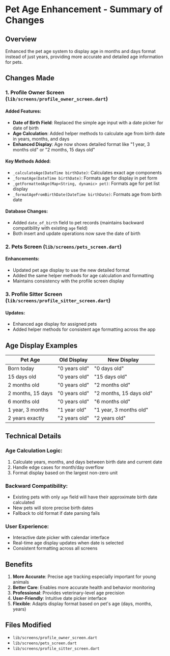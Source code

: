 # Pet Age Enhancement - Summary of Changes

## Overview
Enhanced the pet age system to display age in months and days format instead of just years, providing more accurate and detailed age information for pets.

## Changes Made

### 1. Profile Owner Screen (`lib/screens/profile_owner_screen.dart`)

#### Added Features:
- **Date of Birth Field**: Replaced the simple age input with a date picker for date of birth
- **Age Calculation**: Added helper methods to calculate age from birth date in years, months, and days
- **Enhanced Display**: Age now shows detailed format like "1 year, 3 months old" or "2 months, 15 days old"

#### Key Methods Added:
- `_calculateAge(DateTime birthDate)`: Calculates exact age components
- `_formatAge(DateTime birthDate)`: Formats age for display in pet form
- `_getFormattedAge(Map<String, dynamic> pet)`: Formats age for pet list display
- `_formatAgeFromBirthDate(DateTime birthDate)`: Formats age from birth date

#### Database Changes:
- Added `date_of_birth` field to pet records (maintains backward compatibility with existing `age` field)
- Both insert and update operations now save the date of birth

### 2. Pets Screen (`lib/screens/pets_screen.dart`)

#### Enhancements:
- Updated pet age display to use the new detailed format
- Added the same helper methods for age calculation and formatting
- Maintains consistency with the profile screen display

### 3. Profile Sitter Screen (`lib/screens/profile_sitter_screen.dart`)

#### Updates:
- Enhanced age display for assigned pets
- Added helper methods for consistent age formatting across the app

## Age Display Examples

| Pet Age | Old Display | New Display |
|---------|-------------|-------------|
| Born today | "0 years old" | "0 days old" |
| 15 days old | "0 years old" | "15 days old" |
| 2 months old | "0 years old" | "2 months old" |
| 2 months, 15 days | "0 years old" | "2 months, 15 days old" |
| 6 months old | "0 years old" | "6 months old" |
| 1 year, 3 months | "1 year old" | "1 year, 3 months old" |
| 2 years exactly | "2 years old" | "2 years old" |

## Technical Details

### Age Calculation Logic:
1. Calculate years, months, and days between birth date and current date
2. Handle edge cases for month/day overflow
3. Format display based on the largest non-zero unit

### Backward Compatibility:
- Existing pets with only `age` field will have their approximate birth date calculated
- New pets will store precise birth dates
- Fallback to old format if date parsing fails

### User Experience:
- Interactive date picker with calendar interface
- Real-time age display updates when date is selected
- Consistent formatting across all screens

## Benefits

1. **More Accurate**: Precise age tracking especially important for young animals
2. **Better Care**: Enables more accurate health and behavior monitoring
3. **Professional**: Provides veterinary-level age precision
4. **User-Friendly**: Intuitive date picker interface
5. **Flexible**: Adapts display format based on pet's age (days, months, years)

## Files Modified
- `lib/screens/profile_owner_screen.dart`
- `lib/screens/pets_screen.dart`
- `lib/screens/profile_sitter_screen.dart`